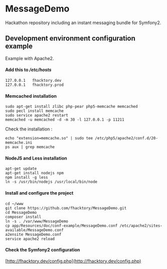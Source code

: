 MessageDemo
===========

Hackathon repository including an instant messaging bundle for Symfony2.

## Development environment configuration example

Example with Apache2.

#### Add this to */etc/hosts*

    127.0.0.1	fhacktory.dev
    127.0.0.1	fhacktory.prod

#### Memcached installation

    sudo apt-get install zlibc php-pear php5-memcache memcached
    sudo pecl install memcache
    sudo service apache2 restart
    memcached -u memcached -d -m 30 -l 127.0.0.1 -p 11211

Check the installation :

    echo "extension=memcache.so" | sudo tee /etc/php5/apache2/conf.d/20-memcache.ini
    ps aux | grep memcache

#### NodeJS and Less installation

    apt-get update
    apt-get install nodejs npm
    npm install -g less
    ln -s /usr/bin/nodejs /usr/local/bin/node
    
#### Install and configure the project

    cd ~/www
    git clone https://github.com/fhacktory/MessageDemo.git
    cd MessageDemo
    composer install
    ln -s . /var/www/MessageDemo
    cp app/Resources/doc/conf-example/MessageDemo.conf /etc/apache2/sites-available/MessageDemo.conf
    a2ensite MessageDemo.conf
    service apache2 reload

#### Check the Symfony2 configuration

[http://fhacktory.dev/config.php](http://fhacktory.dev/config.php)

